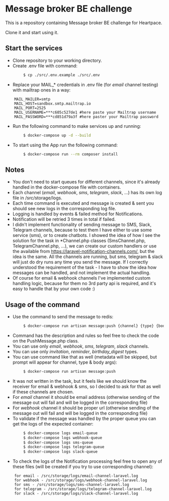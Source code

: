 # Message broker BE challenge
This is a repository containing Message broker BE challenge for Heartpace.

Clone it and start using it.

## Start the services
+ Clone repository to your working directory.
+ Create .env file with command:
```sh
        $ cp ./src/.env.example ./src/.env
```        
+ Replace your MAIL_* credentials in .env file (for *email* channel testing) with mailtrap ones in a way:
```
    MAIL_MAILER=smtp
    MAIL_HOST=sandbox.smtp.mailtrap.io
    MAIL_PORT=2525
    MAIL_USERNAME=***c605c527de1 #here paste your Mailtrap username
    MAIL_PASSWORD=***cd851d79a3f #here paster your Mailtrap password
```
+ Run the following command to make services up and running:
```sh
        $ docker-compose up -d --build
```
+ To start using the App run the following command:
```sh
        $ docker-compose run --rm composer install
```
## Notes
+ You don't need to start queues for different channels, since it's already handled in the docker-compose file with containers.
+ Each channel (*email*, *webhook*, *sms*, *telegram*, *slack*, ...) has its own log file in /src/storage/logs. 
+ Each time command is executed and message is created & sent you should see new logs in the corresponding log file.
+ Logging is handled by events & failed method for Notifications.
+ Notification will be retried 3 times in total if failed.
+ I didn't implement functionality of sending message to SMS, Slack, Telegram channels, because to test them 
  I have either to use some service (sms), or to create chatbots.
  I showed the idea of how I see the solution for the task in *Channel.php classes (SmsChannel.php, TelegramChannel.php, ...),
  we can create our custom handlers or use the available from https://laravel-notification-channels.com/, but the idea is the same.
  All the channels are running, but sms, telegram & slack will just do dry runs any time you send the message.
  If I correctly understood the requirement of the task - I have to show the idea how messages can be handled, and not implement the actual handling.
+ Of course for email & webhook channels I've implemented custom handling logic, because for them no 3rd party api is required, and it's easy to handle that by your own code :)
## Usage of the command
+ Use the command to send the message to redis:
```sh
        $ docker-compose run artisan message:push {channel} {type} {body} {metadata?*}
```
+ Command has the description and rules so feel free to check the code on the PushMessage.php class.
+ You can use only *email*, *webhook*, *sms*, *telegram*, *slack* channels.
+ You can use only *invitation*, *reminder*, *birthday_digest* types.
+ You can use command like that as well (metadata will be skipped, but prompt will appear for channel, type & body args):
```sh
        $ docker-compose run artisan message:push
```
+ It was not written in the task, but it feels like we should know the receiver for email & webhook & sms, so I decided to ask for that as well if these channels are chosen.
+ For *email* channel it should be email address (otherwise sending of the message out will fail and will be logged in the corresponding file)
+ For *webhook* channel it should be proper url (otherwise sending of the message out will fail and will be logged in the corresponding file)
+ To validate if the message was handled by the proper queue you can get the logs of the expected container:
```sh
        $ docker-compose logs email-queue
        $ docker-compose logs webhook-queue
        $ docker-compose logs sms-queue
        $ docker-compose logs telegram-queue
        $ docker-compose logs slack-queue
```
+ To check the logs of the Notification processing feel free to open any of these files (will be created if you try to use corresponding channel):
```
    for email - /src/storage/logs/email-channel-laravel.log
    for webhook - /src/storage/logs/webhook-channel-laravel.log
    for sms - /src/storage/logs/sms-channel-laravel.log
    for telegram - /src/storage/logs/telegram-channel-laravel.log
    for slack - /src/storage/logs/slack-channel-laravel.log
```